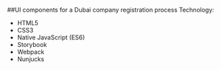 ##UI components for a Dubai company registration process
Technology:

- HTML5
- CSS3
- Native JavaScript (ES6)
- Storybook
- Webpack
- Nunjucks
